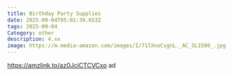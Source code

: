 ```yaml
---
title: Birthday Party Supplies
date: 2025-09-04T05:01:39.653Z
tags: 2025-09-04
Category: other
description: 4.xx
image: https://m.media-amazon.com/images/I/71lXnoCsgnL._AC_SL1500_.jpg
---
```

https://amzlink.to/az0JciCTCVCxo ad